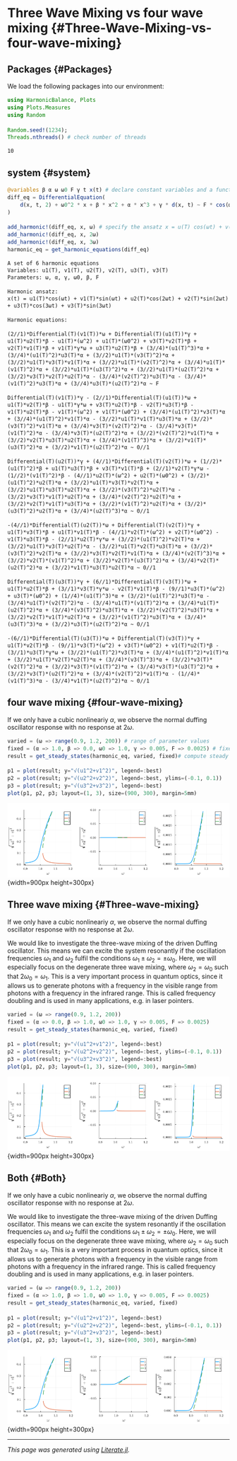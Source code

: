 


# Three Wave Mixing vs four wave mixing {#Three-Wave-Mixing-vs-four-wave-mixing}

## Packages {#Packages}

We load the following packages into our environment:

```julia
using HarmonicBalance, Plots
using Plots.Measures
using Random

Random.seed!(1234);
Threads.nthreads() # check number of threads
```


```ansi
10
```


## system {#system}

```julia
@variables β α ω ω0 F γ t x(t) # declare constant variables and a function x(t)
diff_eq = DifferentialEquation(
    d(x, t, 2) + ω0^2 * x + β * x^2 + α * x^3 + γ * d(x, t) ~ F * cos(ω * t), x
)

add_harmonic!(diff_eq, x, ω) # specify the ansatz x = u(T) cos(ωt) + v(T) sin(ωt)
add_harmonic!(diff_eq, x, 2ω)
add_harmonic!(diff_eq, x, 3ω)
harmonic_eq = get_harmonic_equations(diff_eq)
```


```ansi
A set of 6 harmonic equations
Variables: u1(T), v1(T), u2(T), v2(T), u3(T), v3(T)
Parameters: ω, α, γ, ω0, β, F

Harmonic ansatz: 
x(t) = u1(T)*cos(ωt) + v1(T)*sin(ωt) + u2(T)*cos(2ωt) + v2(T)*sin(2ωt) + u3(T)*cos(3ωt) + v3(T)*sin(3ωt)

Harmonic equations:

(2//1)*Differential(T)(v1(T))*ω + Differential(T)(u1(T))*γ + u1(T)*u2(T)*β - u1(T)*(ω^2) + u1(T)*(ω0^2) + v3(T)*v2(T)*β + v2(T)*v1(T)*β + v1(T)*γ*ω + u3(T)*u2(T)*β + (3//4)*(u1(T)^3)*α + (3//4)*(u1(T)^2)*u3(T)*α + (3//2)*u1(T)*(v3(T)^2)*α + (3//2)*u1(T)*v3(T)*v1(T)*α + (3//2)*u1(T)*(v2(T)^2)*α + (3//4)*u1(T)*(v1(T)^2)*α + (3//2)*u1(T)*(u3(T)^2)*α + (3//2)*u1(T)*(u2(T)^2)*α + (3//2)*v3(T)*v2(T)*u2(T)*α - (3//4)*(v2(T)^2)*u3(T)*α - (3//4)*(v1(T)^2)*u3(T)*α + (3//4)*u3(T)*(u2(T)^2)*α ~ F

Differential(T)(v1(T))*γ - (2//1)*Differential(T)(u1(T))*ω + u1(T)*v2(T)*β - u1(T)*γ*ω + v3(T)*u2(T)*β - v2(T)*u3(T)*β - v1(T)*u2(T)*β - v1(T)*(ω^2) + v1(T)*(ω0^2) + (3//4)*(u1(T)^2)*v3(T)*α + (3//4)*(u1(T)^2)*v1(T)*α - (3//2)*u1(T)*v1(T)*u3(T)*α + (3//2)*(v3(T)^2)*v1(T)*α + (3//4)*v3(T)*(v2(T)^2)*α - (3//4)*v3(T)*(v1(T)^2)*α - (3//4)*v3(T)*(u2(T)^2)*α + (3//2)*(v2(T)^2)*v1(T)*α + (3//2)*v2(T)*u3(T)*u2(T)*α + (3//4)*(v1(T)^3)*α + (3//2)*v1(T)*(u3(T)^2)*α + (3//2)*v1(T)*(u2(T)^2)*α ~ 0//1

Differential(T)(u2(T))*γ + (4//1)*Differential(T)(v2(T))*ω + (1//2)*(u1(T)^2)*β + u1(T)*u3(T)*β + v3(T)*v1(T)*β + (2//1)*v2(T)*γ*ω - (1//2)*(v1(T)^2)*β - (4//1)*u2(T)*(ω^2) + u2(T)*(ω0^2) + (3//2)*(u1(T)^2)*u2(T)*α + (3//2)*u1(T)*v3(T)*v2(T)*α + (3//2)*u1(T)*u3(T)*u2(T)*α + (3//2)*(v3(T)^2)*u2(T)*α - (3//2)*v3(T)*v1(T)*u2(T)*α + (3//4)*(v2(T)^2)*u2(T)*α + (3//2)*v2(T)*v1(T)*u3(T)*α + (3//2)*(v1(T)^2)*u2(T)*α + (3//2)*(u3(T)^2)*u2(T)*α + (3//4)*(u2(T)^3)*α ~ 0//1

-(4//1)*Differential(T)(u2(T))*ω + Differential(T)(v2(T))*γ + u1(T)*v3(T)*β + u1(T)*v1(T)*β - (4//1)*v2(T)*(ω^2) + v2(T)*(ω0^2) - v1(T)*u3(T)*β - (2//1)*u2(T)*γ*ω + (3//2)*(u1(T)^2)*v2(T)*α + (3//2)*u1(T)*v3(T)*u2(T)*α - (3//2)*u1(T)*v2(T)*u3(T)*α + (3//2)*(v3(T)^2)*v2(T)*α + (3//2)*v3(T)*v2(T)*v1(T)*α + (3//4)*(v2(T)^3)*α + (3//2)*v2(T)*(v1(T)^2)*α + (3//2)*v2(T)*(u3(T)^2)*α + (3//4)*v2(T)*(u2(T)^2)*α + (3//2)*v1(T)*u3(T)*u2(T)*α ~ 0//1

Differential(T)(u3(T))*γ + (6//1)*Differential(T)(v3(T))*ω + u1(T)*u2(T)*β + (3//1)*v3(T)*γ*ω - v2(T)*v1(T)*β - (9//1)*u3(T)*(ω^2) + u3(T)*(ω0^2) + (1//4)*(u1(T)^3)*α + (3//2)*(u1(T)^2)*u3(T)*α - (3//4)*u1(T)*(v2(T)^2)*α - (3//4)*u1(T)*(v1(T)^2)*α + (3//4)*u1(T)*(u2(T)^2)*α + (3//4)*(v3(T)^2)*u3(T)*α + (3//2)*(v2(T)^2)*u3(T)*α + (3//2)*v2(T)*v1(T)*u2(T)*α + (3//2)*(v1(T)^2)*u3(T)*α + (3//4)*(u3(T)^3)*α + (3//2)*u3(T)*(u2(T)^2)*α ~ 0//1

-(6//1)*Differential(T)(u3(T))*ω + Differential(T)(v3(T))*γ + u1(T)*v2(T)*β - (9//1)*v3(T)*(ω^2) + v3(T)*(ω0^2) + v1(T)*u2(T)*β - (3//1)*u3(T)*γ*ω + (3//2)*(u1(T)^2)*v3(T)*α + (3//4)*(u1(T)^2)*v1(T)*α + (3//2)*u1(T)*v2(T)*u2(T)*α + (3//4)*(v3(T)^3)*α + (3//2)*v3(T)*(v2(T)^2)*α + (3//2)*v3(T)*(v1(T)^2)*α + (3//4)*v3(T)*(u3(T)^2)*α + (3//2)*v3(T)*(u2(T)^2)*α + (3//4)*(v2(T)^2)*v1(T)*α - (1//4)*(v1(T)^3)*α - (3//4)*v1(T)*(u2(T)^2)*α ~ 0//1

```


## four wave mixing {#four-wave-mixing}

If we only have a cubic nonlineariy $\alpha$, we observe the normal duffing oscillator response with no response at $2\omega$.

```julia
varied = (ω => range(0.9, 1.2, 200)) # range of parameter values
fixed = (α => 1.0, β => 0.0, ω0 => 1.0, γ => 0.005, F => 0.0025) # fixed parameters
result = get_steady_states(harmonic_eq, varied, fixed)# compute steady states

p1 = plot(result; y="√(u1^2+v1^2)", legend=:best)
p2 = plot(result; y="√(u2^2+v2^2)", legend=:best, ylims=(-0.1, 0.1))
p3 = plot(result; y="√(u3^2+v3^2)", legend=:best)
plot(p1, p2, p3; layout=(1, 3), size=(900, 300), margin=5mm)
```

![](jicvpgx.png){width=900px height=300px}

## Three wave mixing {#Three-wave-mixing}

If we only have a cubic nonlineariy $\alpha$, we observe the normal duffing oscillator response with no response at $2\omega$.

We would like to investigate the three-wave mixing of the driven Duffing oscillator. This means we can excite the system resonantly if the oscillation frequencies $\omega_1$ and $\omega_2$ fulfil the conditions $\omega_1\pm\omega_2=\pm\omega_0$. Here, we will especially focus on the degenerate three wave mixing, where $\omega_2=\omega_0$ such that $2\omega_0=\omega_1$. This is a very important process in quantum optics, since it allows us to generate photons with a frequency in the visible range from photons with a frequency in the infrared range. This is called frequency doubling and is used in many applications, e.g. in laser pointers.

```julia
varied = (ω => range(0.9, 1.2, 200))
fixed = (α => 0.0, β => 1.0, ω0 => 1.0, γ => 0.005, F => 0.0025)
result = get_steady_states(harmonic_eq, varied, fixed)

p1 = plot(result; y="√(u1^2+v1^2)", legend=:best)
p2 = plot(result; y="√(u2^2+v2^2)", legend=:best, ylims=(-0.1, 0.1))
p3 = plot(result; y="√(u3^2+v3^2)", legend=:best)
plot(p1, p2, p3; layout=(1, 3), size=(900, 300), margin=5mm)
```

![](oomrdmu.png){width=900px height=300px}

## Both {#Both}

If we only have a cubic nonlineariy $\alpha$, we observe the normal duffing oscillator response with no response at $2\omega$.

We would like to investigate the three-wave mixing of the driven Duffing oscillator. This means we can excite the system resonantly if the oscillation frequencies $\omega_1$ and $\omega_2$ fulfil the conditions $\omega_1\pm\omega_2=\pm\omega_0$. Here, we will especially focus on the degenerate three wave mixing, where $\omega_2=\omega_0$ such that $2\omega_0=\omega_1$. This is a very important process in quantum optics, since it allows us to generate photons with a frequency in the visible range from photons with a frequency in the infrared range. This is called frequency doubling and is used in many applications, e.g. in laser pointers.

```julia
varied = (ω => range(0.9, 1.2, 200))
fixed = (α => 1.0, β => 1.0, ω0 => 1.0, γ => 0.005, F => 0.0025)
result = get_steady_states(harmonic_eq, varied, fixed)

p1 = plot(result; y="√(u1^2+v1^2)", legend=:best)
p2 = plot(result; y="√(u2^2+v2^2)", legend=:best, ylims=(-0.1, 0.1))
p3 = plot(result; y="√(u3^2+v3^2)", legend=:best)
plot(p1, p2, p3; layout=(1, 3), size=(900, 300), margin=5mm)
```

![](lyotyow.png){width=900px height=300px}


---


_This page was generated using [Literate.jl](https://github.com/fredrikekre/Literate.jl)._
